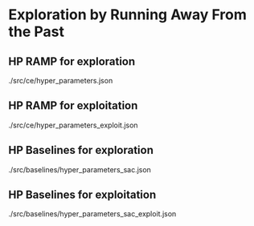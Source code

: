# Exploration by Running Away From the Past


## HP RAMP for exploration
./src/ce/hyper_parameters.json

## HP RAMP for exploitation
./src/ce/hyper_parameters_exploit.json

## HP Baselines for exploration
./src/baselines/hyper_parameters_sac.json

## HP Baselines for exploitation
./src/baselines/hyper_parameters_sac_exploit.json